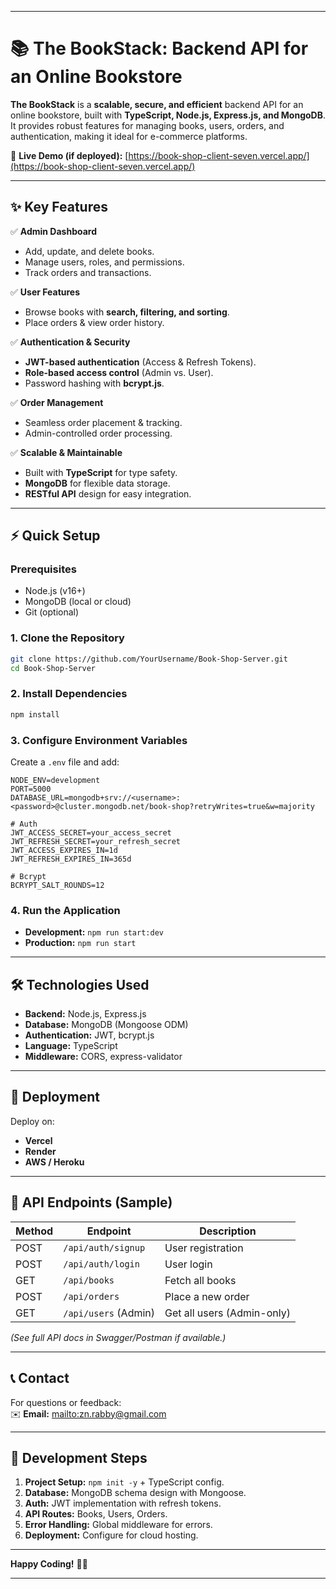 
---

# **📚 The BookStack: Backend API for an Online Bookstore**  

**The BookStack** is a **scalable, secure, and efficient** backend API for an online bookstore, built with **TypeScript, Node.js, Express.js, and MongoDB**. It provides robust features for managing books, users, orders, and authentication, making it ideal for e-commerce platforms.  

🔗 **Live Demo (if deployed):** [https://book-shop-client-seven.vercel.app/](https://book-shop-client-seven.vercel.app/)  

---

## **✨ Key Features**  

✅ **Admin Dashboard**  
- Add, update, and delete books.  
- Manage users, roles, and permissions.  
- Track orders and transactions.  

✅ **User Features**  
- Browse books with **search, filtering, and sorting**.  
- Place orders & view order history.  

✅ **Authentication & Security**  
- **JWT-based authentication** (Access & Refresh Tokens).  
- **Role-based access control** (Admin vs. User).  
- Password hashing with **bcrypt.js**.  

✅ **Order Management**  
- Seamless order placement & tracking.  
- Admin-controlled order processing.  

✅ **Scalable & Maintainable**  
- Built with **TypeScript** for type safety.  
- **MongoDB** for flexible data storage.  
- **RESTful API** design for easy integration.  

---

## **⚡ Quick Setup**  

### **Prerequisites**  
- Node.js (v16+)  
- MongoDB (local or cloud)  
- Git (optional)  

### **1. Clone the Repository**  
```bash
git clone https://github.com/YourUsername/Book-Shop-Server.git
cd Book-Shop-Server
```

### **2. Install Dependencies**  
```bash
npm install
```

### **3. Configure Environment Variables**  
Create a `.env` file and add:  
```env
NODE_ENV=development
PORT=5000
DATABASE_URL=mongodb+srv://<username>:<password>@cluster.mongodb.net/book-shop?retryWrites=true&w=majority

# Auth
JWT_ACCESS_SECRET=your_access_secret
JWT_REFRESH_SECRET=your_refresh_secret
JWT_ACCESS_EXPIRES_IN=1d
JWT_REFRESH_EXPIRES_IN=365d

# Bcrypt
BCRYPT_SALT_ROUNDS=12
```

### **4. Run the Application**  
- **Development:** `npm run start:dev`  
- **Production:** `npm run start`  

---

## **🛠️ Technologies Used**  
- **Backend:** Node.js, Express.js  
- **Database:** MongoDB (Mongoose ODM)  
- **Authentication:** JWT, bcrypt.js  
- **Language:** TypeScript  
- **Middleware:** CORS, express-validator  

---

## **🚀 Deployment**  
Deploy on:  
- **Vercel**  
- **Render**  
- **AWS / Heroku**  

---

## **📄 API Endpoints (Sample)**  

| Method | Endpoint             | Description                |
|--------|----------------------|----------------------------|
| POST   | `/api/auth/signup`   | User registration         |
| POST   | `/api/auth/login`    | User login                |
| GET    | `/api/books`         | Fetch all books           |
| POST   | `/api/orders`        | Place a new order         |
| GET    | `/api/users` (Admin) | Get all users (Admin-only)|

*(See full API docs in Swagger/Postman if available.)*  

---

## **📞 Contact**  
For questions or feedback:  
✉️ **Email:** [mailto:zn.rabby@gmail.com](mailto:zn.rabby@gmail.com)  

---

## **🔑 Development Steps**  
1. **Project Setup:** `npm init -y` + TypeScript config.  
2. **Database:** MongoDB schema design with Mongoose.  
3. **Auth:** JWT implementation with refresh tokens.  
4. **API Routes:** Books, Users, Orders.  
5. **Error Handling:** Global middleware for errors.  
6. **Deployment:** Configure for cloud hosting.  

---

**Happy Coding!** 🚀📖  

---


